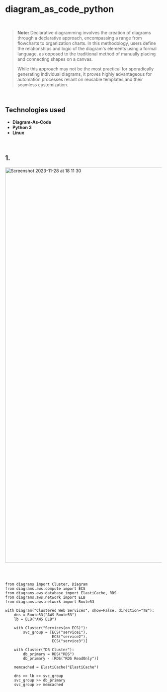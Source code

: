 # diagram_as_code_python

<br>

> **Note:** Declarative diagramming involves the creation of diagrams through a declarative approach, encompassing a range from flowcharts to organization charts. In this methodology, users define the relationships and logic of the diagram's elements using a formal language, as opposed to the traditional method of manually placing and connecting shapes on a canvas.
>
> While this approach may not be the most practical for sporadically generating individual diagrams, it proves highly advantageous for automation processes reliant on reusable templates and their seamless customization.

<br>

## Technologies used
- **Diagram-As-Code**
- **Python 3**
- **Linux**
  
<br>



## 1. 

<img width="1269" alt="Screenshot 2023-11-28 at 18 11 30" src="https://github.com/otam-mato/diagram_as_code_python/assets/113034133/03998a26-d776-4dd6-bbdf-6e1d31a90796">

<br><br>

```python3
from diagrams import Cluster, Diagram
from diagrams.aws.compute import ECS
from diagrams.aws.database import ElastiCache, RDS
from diagrams.aws.network import ELB
from diagrams.aws.network import Route53

with Diagram("Clustered Web Services", show=False, direction="TB"):
    dns = Route53("AWS Route53")
    lb = ELB("AWS ELB")

    with Cluster("Services(on ECS)"):
        svc_group = [ECS("service1"),
                     ECS("service2"),
                     ECS("service3")]

    with Cluster("DB Cluster"):
        db_primary = RDS("RDS")
        db_primary - [RDS("RDS ReadOnly")]

    memcached = ElastiCache("ElastiCache")

    dns >> lb >> svc_group
    svc_group >> db_primary
    svc_group >> memcached
```
